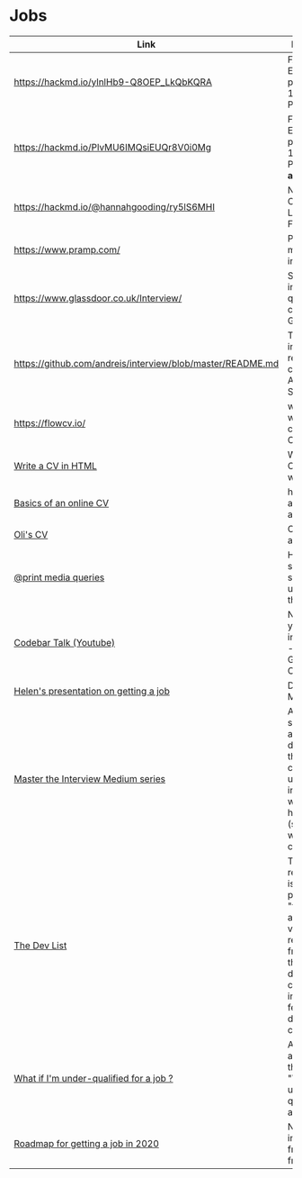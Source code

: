 # Jobs

| Link | Description | Added by |
| ---- | ----------- | -------- |
| https://hackmd.io/ylnlHb9-Q8OEP_LkQbKQRA | FAC19 Employment prep, Week 12, Presentation | @Alexreid95 |
| https://hackmd.io/PlvMU6IMQsiEUQr8V0i0Mg | FAC19 Employment prep, Week 12, Presentations **all in one** | @glrta |
| https://hackmd.io/@hannahgooding/ry5lS6MHI | Notes from Codebar talk: Landing Your First Dev Job | @hannahgooding |
| https://www.pramp.com/ | Practice mock interviews | @hannahgooding |
| https://www.glassdoor.co.uk/Interview/ | Search interview questions by company on Glassdoor | @hannahgooding |
| https://github.com/andreis/interview/blob/master/README.md | Tonnes of interview resources compiled by Andrei Simionescu | @hannahgooding |
| https://flowcv.io/ | webpage where you can Build  a CV| akomiqaia |
| [Write a CV in HTML](https://ericwbailey.design/writing/how-to-not-make-a-resume-in-react.html ) | Writing your CV in your website | Oli |
| [Basics of an online CV](https://mxb.dev/blog/eleventy-resume-builder/) | how to keep a CV nice and simple | Oli |
| [Oli's CV](https://oliverjam.es/cv/) | Oli's CV as an exmaple | Oli |
| [@print media queries](https://github.com/maxboeck/resume/blob/master/src/assets/styles/print/_index.scss) | How to set specific styles for a user printing the site | oli |
| [Codebar Talk (Youtube)](https://www.youtube.com/watch?v=6Dk5JDDi0ik) | Navigating your career in COVID-19 - Jennifer Gabrielle-Chapman | Rob Faldo (April 2020) | @hannahgooding |
|[Helen's presentation on getting a job](https://hackmd.io/@uYhtwaTkQeyelbBdX4OTeA/Sk0ek1Xq8#/)|Delivered 8 May |Jack|
|[Master the Interview Medium series](https://medium.com/javascript-scene/master-the-javascript-interview-what-is-a-closure-b2f0d2152b36)|A Medium series of articles on different things that could come up in JS intereviews, with homework (starting with what is a closure)|Jack|
|[The Dev List](https://www.thedevlist.com/)|This doesn't really fit, but is the best place for it - "theDevList analyzes the very best resources from around the world daily and collates them into a single feed for developers to consume."|Jack|
| [What if I'm under-qualified for a job ?](https://dev.to/thomaslebn/what-if-i-don-t-have-enough-experience-3j13) | Article answering the question "What if I'm under-qualified for a job ?" | @Alexreid95      |
|[Roadmap for getting a job in 2020](https://github.com/kamranahmedse/developer-roadmap)|Nice infographic from Ivo's friend|Jack|
